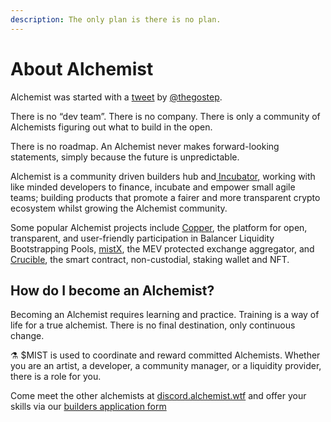 ```yaml
---
description: The only plan is there is no plan.
---
```


# About Alchemist

Alchemist was started with a [tweet](https://twitter.com/thegostep/status/1358159173440184322?s=20) by [@thegostep](https://twitter.com/thegostep).

There is no “dev team”. There is no company. There is only a community of Alchemists figuring out what to build in the open.

There is no roadmap. An Alchemist never makes forward-looking statements, simply because the future is unpredictable.

Alchemist is a community driven builders hub and[ Incubator](https://docs.alchemist.wtf/alchemist/the-alchemist-fractal/builders-program), working with like minded developers to finance, incubate and empower small agile teams; building products that promote a fairer and more transparent crypto ecosystem whilst growing the Alchemist community.

Some popular Alchemist projects include [Copper](https://docs.alchemist.wtf/copper), the platform for open, transparent, and user-friendly participation in Balancer Liquidity Bootstrapping Pools, [mistX](https://docs.alchemist.wtf/mistx), the MEV protected exchange aggregator, and [Crucible](https://docs.alchemist.wtf/crucible), the smart contract, non-custodial, staking wallet and NFT.

## **How do I become an Alchemist?**

Becoming an Alchemist requires learning and practice. Training is a way of life for a true alchemist. There is no final destination, only continuous change.

⚗️ $MIST is used to coordinate and reward committed Alchemists. Whether you are an artist, a developer, a community manager, or a liquidity provider, there is a role for you.

Come meet the other alchemists at [discord.alchemist.wtf](http://discord.alchemist.wtf) and offer your skills via our [builders application form](https://alchemistcoin.typeform.com/to/YUBB53J8)
